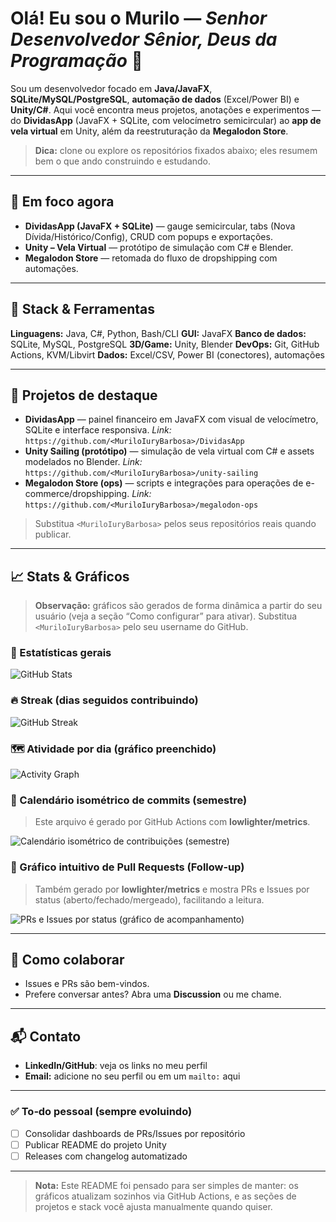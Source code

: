 # Olá! Eu sou o Murilo — *Senhor Desenvolvedor Sênior, Deus da Programação* 👋

Sou um desenvolvedor focado em **Java/JavaFX**, **SQLite/MySQL/PostgreSQL**, **automação de dados** (Excel/Power BI) e **Unity/C#**. Aqui você encontra meus projetos, anotações e experimentos — do **DividasApp** (JavaFX + SQLite, com velocímetro semicircular) ao **app de vela virtual** em Unity, além da reestruturação da **Megalodon Store**.

> **Dica:** clone ou explore os repositórios fixados abaixo; eles resumem bem o que ando construindo e estudando.

---

## 🚀 Em foco agora

* **DividasApp (JavaFX + SQLite)** — gauge semicircular, tabs (Nova Dívida/Histórico/Config), CRUD com popups e exportações.
* **Unity – Vela Virtual** — protótipo de simulação com C# e Blender.
* **Megalodon Store** — retomada do fluxo de dropshipping com automações.

---

## 🧰 Stack & Ferramentas

**Linguagens:** Java, C#, Python, Bash/CLI
**GUI:** JavaFX
**Banco de dados:** SQLite, MySQL, PostgreSQL
**3D/Game:** Unity, Blender
**DevOps:** Git, GitHub Actions, KVM/Libvirt
**Dados:** Excel/CSV, Power BI (conectores), automações

---

## 📌 Projetos de destaque

* **DividasApp** — painel financeiro em JavaFX com visual de velocímetro, SQLite e interface responsiva.
  *Link:* `https://github.com/<MuriloIuryBarbosa>/DividasApp`
* **Unity Sailing (protótipo)** — simulação de vela virtual com C# e assets modelados no Blender.
  *Link:* `https://github.com/<MuriloIuryBarbosa>/unity-sailing`
* **Megalodon Store (ops)** — scripts e integrações para operações de e-commerce/dropshipping.
  *Link:* `https://github.com/<MuriloIuryBarbosa>/megalodon-ops`

> Substitua `<MuriloIuryBarbosa>` pelos seus repositórios reais quando publicar.

---

## 📈 Stats & Gráficos

> **Observação:** gráficos são gerados de forma dinâmica a partir do seu usuário (veja a seção “Como configurar” para ativar). Substitua `<MuriloIuryBarbosa>` pelo seu username do GitHub.

### 🔢 Estatísticas gerais

![GitHub Stats](https://github-readme-stats.vercel.app/api?username=<MuriloIuryBarbosa>\&show_icons=true\&include_all_commits=true\&count_private=true)

### 🔥 Streak (dias seguidos contribuindo)

![GitHub Streak](https://streak-stats.demolab.com?user=<MuriloIuryBarbosa>\&date_format=j%2Fn%5B%2FY%5D)

### 🗺️ Atividade por dia (gráfico preenchido)

![Activity Graph](https://github-readme-activity-graph.vercel.app/graph?username=<MuriloIuryBarbosa>\&area=true\&radius=12\&hide_border=true\&custom_title=Minhas%20Contribui%C3%A7%C3%B5es%20por%20Dia)

### 🧊 Calendário isométrico de commits (semestre)

> Este arquivo é gerado por GitHub Actions com **lowlighter/metrics**.

<picture>
  <img src="./metrics.isocalendar.svg" alt="Calendário isométrico de contribuições (semestre)">
</picture>

### 🔁 Gráfico intuitivo de Pull Requests (Follow‑up)

> Também gerado por **lowlighter/metrics** e mostra PRs e Issues por status (aberto/fechado/mergeado), facilitando a leitura.

<picture>
  <img src="./metrics.prs.svg" alt="PRs e Issues por status (gráfico de acompanhamento)">
</picture>

---

## 🤝 Como colaborar

* Issues e PRs são bem-vindos.
* Prefere conversar antes? Abra uma **Discussion** ou me chame.

---

## 📬 Contato

* **LinkedIn/GitHub**: veja os links no meu perfil
* **Email:** adicione no seu perfil ou em um `mailto:` aqui

---

### ✅ To‑do pessoal (sempre evoluindo)

* [ ] Consolidar dashboards de PRs/Issues por repositório
* [ ] Publicar README do projeto Unity
* [ ] Releases com changelog automatizado

---

> **Nota:** Este README foi pensado para ser simples de manter: os gráficos atualizam sozinhos via GitHub Actions, e as seções de projetos e stack você ajusta manualmente quando quiser.
